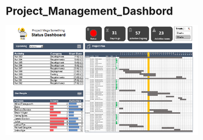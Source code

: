 # Project_Management_Dashbord

![](https://github.com/SaobanLateefat/Project_Management_Dashbord/blob/master/ProjectManagementDashboard.PNG)
